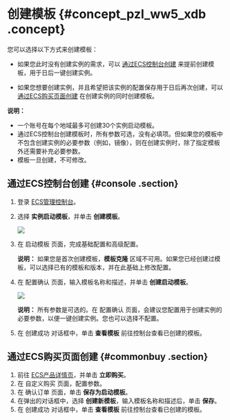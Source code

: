 # 创建模板 {#concept_pzl_ww5_xdb .concept}

您可以选择以下方式来创建模板：

-   如果您此时没有创建实例的需求，可以 [通过ECS控制台创建](#console) 来提前创建模板，用于日后一键创建实例。

-   如果您想要创建实例，并且希望把该实例的配置保存用于日后再次创建，可以 [通过ECS购买页面创建](#commonbuy) 在创建实例的同时创建模板。


**说明：** 

-   一个账号在每个地域最多可创建30个实例启动模板。
-   通过ECS控制台创建模板时，所有参数可选，没有必填项。但如果您的模板中不包含创建实例的必要参数（例如，镜像），则在创建实例时，除了指定模板外还需要补充必要参数。
-   模板一旦创建，不可修改。

## 通过ECS控制台创建 {#console .section}

1.  登录 [ECS管理控制台](https://ecs.console.aliyun.com/?spm=a2c4g.11186623.2.9.FNEORG#/home)。
2.  选择 **实例启动模板**，并单击 **创建模板**。

    ![](http://static-aliyun-doc.oss-cn-hangzhou.aliyuncs.com/assets/img/13805/5347_zh-CN.png)

3.  在 启动模板 页面，完成基础配置和高级配置。

    **说明：** 如果您是首次创建模板，**模板克隆** 区域不可用。如果您已经创建过模板，可以选择已有的模板和版本，并在此基础上修改配置。

4.  在 配置确认 页面，输入模板名称和描述，并单击 **创建启动模板**。

    ![](http://static-aliyun-doc.oss-cn-hangzhou.aliyuncs.com/assets/img/13805/5348_zh-CN.png)

    **说明：** 所有参数是可选的。在 配置确认 页面，会建议您配置用于创建实例的必要参数，以便一键创建实例。您也可以选择不配置。

5.  在 创建成功 对话框中，单击 **查看模板** 前往控制台查看已创建的模板。

## 通过ECS购买页面创建 {#commonbuy .section}

1.  前往 [ECS产品详情页](https://www.alibabacloud.com/product/ecs)，并单击 **立即购买**。
2.  在 自定义购买 页面，配置参数。
3.  在 确认订单 页面，单击 **保存为启动模板**。
4.  在弹出的对话框中，选择 **创建新模板**，输入模板名称和描述后，单击 **保存**。
5.  在 创建成功 对话框中，单击 **查看模板** 前往控制台查看已创建的模板。

